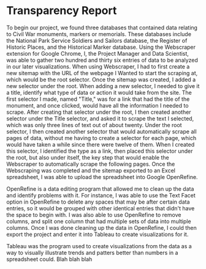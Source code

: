 # Transparency Report

To begin our project, we found three databases that contained data relating to Civil War monuments, markers or memorials. These databases include the National Park Service Soldiers and Sailors database, the Register of Historic Places, and the Historical Marker database. Using the Webscraper extension for Google Chrome, I, the Project Manager and Data Scientist, was able to gather two hundred and thirty six entries of data to be analyzed in our later visualizations. When using Webscraper, I had to first create a new sitemap with the URL of the webpage I Wanted to start the scraping at, which would be the root selector. Once the sitemap was created, I added a new selector under the root. When adding a new selector, I needed to give it a title, identify what type of data or action it would take from the site. The first selector I made, named "Title," was for a link that had the title of the monument, and once clicked, would have all the information I needed to scrape. After creating that selector under the root, I then created another selector under the Title selector, and asked it to scrape the text I selected, which was only three lines of text out of about twenty. Under the root selector, I then created another selector that would automatically scrape all pages of data, without me having to create a selector for each page, which would have taken a while since there were twelve of them. When I created this selector, I identified the type as a link, then placed this selector under the root, but also under itself, the key step that would enable the Webscraper to automatically scrape the following pages. Once the Webscraping was completed and the sitemap exported to an Excel spreadsheet, I was able to upload the spreadsheet into Google OpenRefine.

OpenRefine is a data editing program that allowed me to clean up the data and identify problems with it. For instance, I was able to use the Text Facet option in OpenRefine to delete any spaces that may be after certain data entries, so it would be grouped with other identical entries that didn't have the space to begin with. I was also able to use OpenRefine to remove columns, and split one column that had multiple sets of data into multiple columns. Once I was done cleaning up the data in OpenRefine, I could then export the project and enter it into Tableau to create visualizations for it.

Tableau was the program used to create visualizations from the data as a way to visually illustrate trends and patters better than numbers in a spreadsheet could. Blah blah blah
